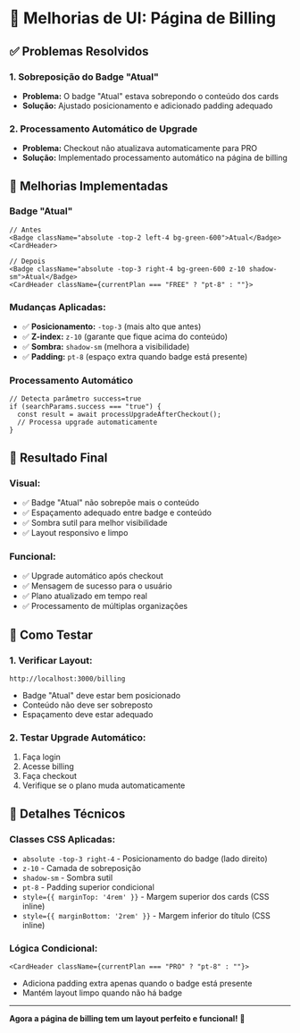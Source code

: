 # 🎨 Melhorias de UI: Página de Billing

## ✅ Problemas Resolvidos

### 1. **Sobreposição do Badge "Atual"**

- **Problema:** O badge "Atual" estava sobrepondo o conteúdo dos cards
- **Solução:** Ajustado posicionamento e adicionado padding adequado

### 2. **Processamento Automático de Upgrade**

- **Problema:** Checkout não atualizava automaticamente para PRO
- **Solução:** Implementado processamento automático na página de billing

## 🔧 Melhorias Implementadas

### Badge "Atual"

```tsx
// Antes
<Badge className="absolute -top-2 left-4 bg-green-600">Atual</Badge>
<CardHeader>

// Depois
<Badge className="absolute -top-3 right-4 bg-green-600 z-10 shadow-sm">Atual</Badge>
<CardHeader className={currentPlan === "FREE" ? "pt-8" : ""}>
```

### Mudanças Aplicadas:

- ✅ **Posicionamento:** `-top-3` (mais alto que antes)
- ✅ **Z-index:** `z-10` (garante que fique acima do conteúdo)
- ✅ **Sombra:** `shadow-sm` (melhora a visibilidade)
- ✅ **Padding:** `pt-8` (espaço extra quando badge está presente)

### Processamento Automático

```tsx
// Detecta parâmetro success=true
if (searchParams.success === "true") {
  const result = await processUpgradeAfterCheckout();
  // Processa upgrade automaticamente
}
```

## 🎯 Resultado Final

### Visual:

- ✅ Badge "Atual" não sobrepõe mais o conteúdo
- ✅ Espaçamento adequado entre badge e conteúdo
- ✅ Sombra sutil para melhor visibilidade
- ✅ Layout responsivo e limpo

### Funcional:

- ✅ Upgrade automático após checkout
- ✅ Mensagem de sucesso para o usuário
- ✅ Plano atualizado em tempo real
- ✅ Processamento de múltiplas organizações

## 📱 Como Testar

### 1. Verificar Layout:

```
http://localhost:3000/billing
```

- Badge "Atual" deve estar bem posicionado
- Conteúdo não deve ser sobreposto
- Espaçamento deve estar adequado

### 2. Testar Upgrade Automático:

1. Faça login
2. Acesse billing
3. Faça checkout
4. Verifique se o plano muda automaticamente

## 🎨 Detalhes Técnicos

### Classes CSS Aplicadas:

- `absolute -top-3 right-4` - Posicionamento do badge (lado direito)
- `z-10` - Camada de sobreposição
- `shadow-sm` - Sombra sutil
- `pt-8` - Padding superior condicional
- `style={{ marginTop: '4rem' }}` - Margem superior dos cards (CSS inline)
- `style={{ marginBottom: '2rem' }}` - Margem inferior do título (CSS inline)

### Lógica Condicional:

```tsx
<CardHeader className={currentPlan === "PRO" ? "pt-8" : ""}>
```

- Adiciona padding extra apenas quando o badge está presente
- Mantém layout limpo quando não há badge

---

**Agora a página de billing tem um layout perfeito e funcional!** 🚀
